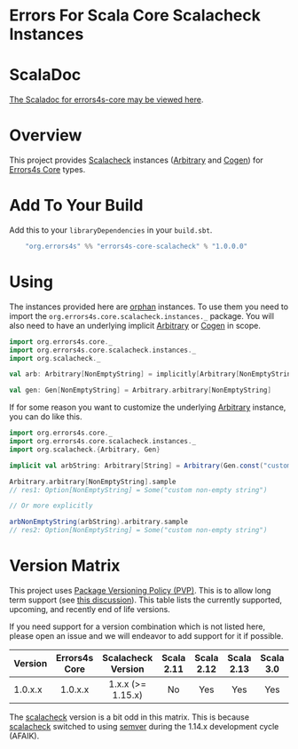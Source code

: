 # Errors For Scala Core Scalacheck Instances #

# ScalaDoc #

[The Scaladoc for errors4s-core may be viewed here][javadoc].

[javadoc]: https://www.javadoc.io/doc/org.errors4s/errors4s-core-scalacheck_3/1.0.0.0/index.html "Scaladoc"

# Overview #

This project provides [Scalacheck][scalacheck] instances ([Arbitrary][scalacheck-arbitrary] and [Cogen][scalacheck-cogen]) for [Errors4s Core][errors4s-core] types.

[scalacheck]: https://github.com/typelevel/scalacheck "Scalacheck"
[scalacheck-arbitrary]: https://www.javadoc.io/doc/org.scalacheck/scalacheck_3/latest/api/org/scalacheck/Arbitrary.html "Scalacheck: Arbitrary"
[scalacheck-cogen]: https://www.javadoc.io/doc/org.scalacheck/scalacheck_3/latest/api/org/scalacheck/Cogen.html "Scalacheck: Cogen"
[errors4s-core]: https://github.com/errors4s/errors4s-core "Errors4s Core"

# Add To Your Build #

Add this to your `libraryDependencies` in your `build.sbt`.

```scala
    "org.errors4s" %% "errors4s-core-scalacheck" % "1.0.0.0"
```

# Using #

The instances provided here are [orphan][orphan] instances. To use them you need to import the `org.errors4s.core.scalacheck.instances._` package. You will also need to have an underlying implicit [Arbitrary][scalacheck-arbitrary] or [Cogen][scalacheck-cogen] in scope.

```scala
import org.errors4s.core._
import org.errors4s.core.scalacheck.instances._
import org.scalacheck._

val arb: Arbitrary[NonEmptyString] = implicitly[Arbitrary[NonEmptyString]]

val gen: Gen[NonEmptyString] = Arbitrary.arbitrary[NonEmptyString]
```

If for some reason you want to customize the underlying [Arbitrary][scalacheck-arbitrary] instance, you can do like this.

```scala
import org.errors4s.core._
import org.errors4s.core.scalacheck.instances._
import org.scalacheck.{Arbitrary, Gen}

implicit val arbString: Arbitrary[String] = Arbitrary(Gen.const("custom non-empty string"))
```
```scala
Arbitrary.arbitrary[NonEmptyString].sample
// res1: Option[NonEmptyString] = Some("custom non-empty string")

// Or more explicitly

arbNonEmptyString(arbString).arbitrary.sample
// res2: Option[NonEmptyString] = Some("custom non-empty string")
```

[orphan]: https://wiki.haskell.org/Orphan_instance "Orphan"

# Version Matrix #

This project uses [Package Versioning Policy (PVP)][pvp]. This is to allow long term support (see [this discussion][errors4s-core-pvp]). This table lists the currently supported, upcoming, and recently end of life versions.

If you need support for a version combination which is not listed here, please open an issue and we will endeavor to add support for it if possible.

|Version|Errors4s Core|Scalacheck Version|Scala 2.11|Scala 2.12|Scala 2.13|Scala 3.0|
|-------|:-----------:|:----------------:|:--------:|:--------:|:--------:|:-------:|
|1.0.x.x|1.0.x.x      |1.x.x (>= 1.15.x) |No        |Yes       |Yes       |Yes      |

The [scalacheck][scalacheck] version is a bit odd in this matrix. This is because [scalacheck][scalacheck] switched to using [semver][semver] during the 1.14.x development cycle (AFAIK).

[pvp]: https://pvp.haskell.org/ "PVP"
[errors4s-core-pvp]: https://github.com/errors4s/errors4s-core#versioning "Errors4s Core: Versioning"
[semver]: https://semver.org/ "Semver"
